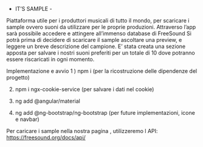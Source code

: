 - IT’S SAMPLE -

Piattaforma utile per i produttori musicali di tutto il mondo, per scaricare i sample ovvero suoni da utilizzare per le proprie produzioni.
Attraverso l’app sarà possibile accedere e attingere all’immenso database di FreeSound
Si potrà prima di decidere di scaricare il sample ascoltare una preview, e leggere un breve descrizione del campione.
E’ stata creata una sezione apposta per salvare i nostri suoni preferiti per un totale di 10 dove potranno essere riscaricati in ogni momento.

Implementazione e avvio
1 ) npm i (per la ricostruzione delle dipendenze del progetto)

2) npm i ngx-cookie-service (per salvare i dati nel cookie)

3) ng add @angular/material

4) ng add @ng-bootstrap/ng-bootstrap (per future implementazioni, icone e navbar)


Per caricare i sample nella nostra pagina , utilizzeremo  l API:
https://freesound.org/docs/api/
